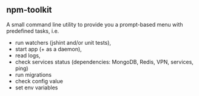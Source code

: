 ## npm-toolkit

A small command line utility to provide you a prompt-based menu with predefined
tasks, i.e.
- run watchers (jshint and/or unit tests),
- start app (+ as a daemon),
- read logs,
- check services status (dependencies: MongoDB, Redis, VPN, services, ping)
- run migrations
- check config value
- set env variables
